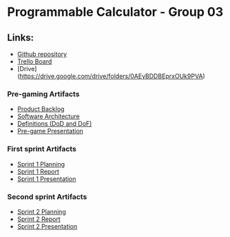# Programmable Calculator - Group 03

## Links:

+ [Github repository](https://github.com/scov8/programmableCalculator-group03)
+ [Trello Board](https://trello.com/b/f7cQ1FJC/programmablecalculator-group03)
+ [Drive] (https://drive.google.com/drive/folders/0AEyBDDBEprxOUk9PVA)

### Pre-gaming Artifacts

+ [Product Backlog](https://docs.google.com/spreadsheets/d/1hBSgHJ_naUrz7ghP29Ye1BSbrADVjtwZYZNAcosv0PQ)
+ [Software Architecture](https://docs.google.com/document/d/1JG7bsn5zQqxlGyGcuJduTEkOIrNe7QEFoSv9pv2tssI)
+ [Definitions (DoD and DoF)](https://docs.google.com/document/d/1eAb5pADcYXQWzfbOE9y2qUr5z8HuJ4FVCwgIMkA8cqY)
+ [Pre-game Presentation](https://docs.google.com/presentation/d/1vnU4Z_3b_uH50vDYvXI3b8XzxRlV7XhenMoz3sAuZ1E)

### First sprint Artifacts

+ [Sprint 1 Planning](https://docs.google.com/spreadsheets/d/18hNtlU9wa_MnfH9v6yOKPqGHLL3XpmcKpdyDMSwGbTY)
+ [Sprint 1 Report](https://docs.google.com/document/d/1NeOGMaTnVgOYUcX2Rh_Ip3HwU9sl3qco)
+ [Sprint 1 Presentation](https://unisalerno-my.sharepoint.com/:p:/g/personal/f_tortora21_studenti_unisa_it/ETF5RFBh9nVMr7vO9iIEX_YB9wqAuucfLbu2wb0gHqg5sw?e=V5n78o)

### Second sprint Artifacts

+ [Sprint 2 Planning](https://docs.google.com/spreadsheets/d/1WEpXgKkNOs7rqV6oadY9d5BRLVYHdJ_I1fZPsfcYpd8)
+ [Sprint 2 Report](https://docs.google.com/document/d/1ccTRlZsQJsHME2FzAWMFJVPBbmrtP6OI)
+ [Sprint 2 Presentation](https://unisalerno-my.sharepoint.com/:p:/g/personal/f_tortora21_studenti_unisa_it/ES1eLMC7Vv1Iri2YIL5upv4BOGsPJOxpjhti7nSWUFsz5A?e=FsZD3J)

<!-- ### Third sprint Artifacts

+ Sprint 3 Planning
+ Sprint 3 Report
+ Sprint 3 Presentation -->

<!-- ### Project Artifacts
